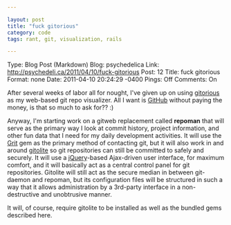 ```yaml
---

layout: post
title: "fuck gitorious"
category: code
tags: rant, git, visualization, rails

---
```

Type: Blog Post (Markdown)
Blog: psychedelica
Link: http://psychedeli.ca/2011/04/10/fuck-gitorious
Post: 12
Title: fuck gitorious
Format: none
Date: 2011-04-10 20:24:29 -0400
Pings: Off
Comments: On

After several weeks of labor all for nought, I've given up on using [gitorious](http://gitorious.org/) as my web-based git repo visualizer. All I want is [GitHub](http://github.com/) without paying the money, is that so much to ask for?? :)

Anyway, I'm starting work on a gitweb replacement called **repoman** that will serve as the primary way I look at commit history, project information, and other fun data that I need for my daily development activities. It will use the [Grit](http://grit.rubyforge.org/) gem as the primary method of contacting git, but it will also work in and around [gitolite](https://github.com/sitaramc/gitolite) so git repositories can still be committed to safely and securely. It will use a [jQuery](http://jquery.com)-based Ajax-driven user interface, for maximum comfort, and it will basically act as a central control panel for git repositories. Gitolite will still act as the secure median in between git-daemon and repoman, but its configuration files will be structured in such a way that it allows administration by a 3rd-party interface in a non-destructive and unobtrusive manner.

It will, of course, require gitolite to be installed as well as the bundled gems described here.
